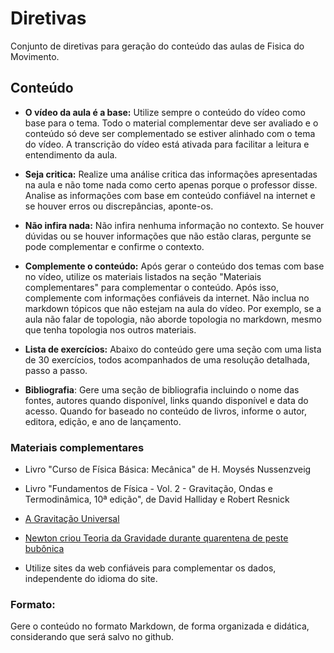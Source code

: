# Diretivas

Conjunto de diretivas para geração do conteúdo das aulas de Fisica do Movimento.

## Conteúdo

- **O vídeo da aula é a base:** Utilize sempre o conteúdo do vídeo como base para o tema. Todo o material complementar deve ser avaliado e o conteúdo só deve ser complementado se estiver alinhado com o tema do vídeo. A transcrição do vídeo está ativada para facilitar a leitura e entendimento da aula.

- **Seja critica:** Realize uma análise critica das informações apresentadas na aula e não tome nada como certo apenas porque o professor disse. Analise as informações com base em conteúdo confiável na internet e se houver erros ou discrepâncias, aponte-os.  

- **Não infira nada:** Não infira nenhuma informação no contexto. Se houver dúvidas ou se houver informações que não estão claras, pergunte se pode complementar e confirme o contexto. 

- **Complemente o conteúdo:** Após gerar o conteúdo dos temas com base no vídeo, utilize os materiais listados na seção "Materiais complementares" para complementar o conteúdo. Após isso, complemente com informações confiáveis da internet. Não inclua no markdown tópicos que não estejam na aula do vídeo. Por exemplo, se a aula não falar de topologia, não aborde topologia no markdown, mesmo que tenha topologia nos outros materiais.

- **Lista de exercícios:** Abaixo do conteúdo gere uma seção com uma lista de 30 exercícios, todos acompanhados de uma resolução detalhada, passo a passo. 

- **Bibliografia**: Gere uma seção de bibliografia incluindo o nome das fontes, autores quando disponível, links quando disponível e data do acesso. Quando for baseado no conteúdo de livros, informe o autor, editora, edição, e ano de lançamento.

### Materiais complementares

- Livro "Curso de Física Básica: Mecânica" de H. Moysés Nussenzveig

- Livro "Fundamentos de Física - Vol. 2 - Gravitação, Ondas e Termodinâmica, 10ª edição", de David Halliday e Robert Resnick

- [A Gravitação Universal](https://www.scielo.br/j/rbef/a/FZS39VjZZRrY44gywMqqcqR/?lang=pt)

- [Newton criou Teoria da Gravidade durante quarentena de peste bubônica](https://revistagalileu.globo.com/Ciencia/noticia/2020/03/newton-criou-teoria-da-gravidade-durante-quarentena-da-peste-bubonica.html)

- Utilize sites da web confiáveis para complementar os dados, independente do idioma do site.

### Formato:

Gere o conteúdo no formato Markdown, de forma organizada e didática, considerando que será salvo no github.
